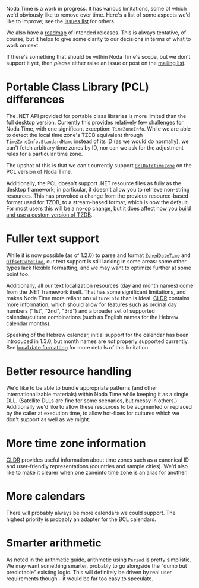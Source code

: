 Noda Time is a work in progress. It has various limitations, some of
which we'd obviously like to remove over time. Here's a list of some
aspects we'd like to improve; see the 
[issues list](https://github.com/nodatime/nodatime/issues) for
others.

We also have a [roadmap](roadmap.md) of intended releases. This is
always tentative, of course, but it helps to give some clarity to our
decisions in terms of what to work on next.

If there's something that should be within Noda Time's
scope, but we don't support it yet, then *please* either raise an
issue or post on the
[mailing list](https://groups.google.com/group/noda-time).

Portable Class Library (PCL) differences
========================================

The .NET API provided for portable class libraries is more limited than the
full desktop version. Currently this provides relatively few challenges for
Noda Time, with one significant exception: `TimeZoneInfo`. While we are able
to detect the local time zone's TZDB equivalent through `TimeZoneInfo.StandardName`
instead of its ID (as we would do normally), we can't fetch arbitrary time zones
by ID, nor can we ask for the adjustment rules for a particular time zone.

The upshot of this is that we can't currently support
[`BclDateTimeZone`](../api/NodaTime.TimeZones.BclDateTimeZone.yml)
on the PCL version of Noda Time.

Additionally, the PCL doesn't support .NET resource files as fully as the desktop
framework; in particular, it doesn't allow you to retrieve non-string resources. This
has provoked a change from the previous resource-based format used for TZDB, to a
stream-based format, which is now the default. For most users this will be a no-op
change, but it does affect how you [build and use a custom version of TZDB](tzdb.md).

Fuller text support
===================

While it is now possible (as of 1.2.0) to parse and format
[`ZonedDateTime`](../api/NodaTime.ZonedDateTime.yml) and
[`OffsetDateTime`](../api/NodaTime.OffsetDateTime.yml), our text support is
still lacking in some areas: some other types lack flexible formatting, and
we may want to optimize further at some point too.

Additionally, all our text localization resources (day and month names) come from the .NET
framework itself. That has some significant limitations, and makes Noda Time more reliant
on `CultureInfo` than is ideal. [CLDR](http://cldr.unicode.org) contains more information,
which should allow for features such as ordinal day numbers ("1st", "2nd", "3rd") and
a broader set of supported calendar/culture combinations (such as English names for the
Hebrew calendar months).

Speaking of the Hebrew calendar, initial support for the calendar has been introduced
in 1.3.0, but month names are *not* properly supported currently. See [local date formatting](localdate-patterns.md) for more details of this limitation.

Better resource handling
========================

We'd like to be able to bundle appropriate patterns (and other
internationalizable materials) within Noda Time while keeping it as
a single DLL. (Satellite DLLs are fine for some scenarios, but messy
in others.) Additionally we'd like to allow these resources to be
augmented or replaced by the caller at execution time, to allow
hot-fixes for cultures which we don't support as well as we might.

More time zone information
==========================

[CLDR](http://cldr.unicode.org) provides useful information about
time zones such as a canonical ID and user-friendly representations
(countries and sample cities). We'd also like to make it clearer
when one zoneinfo time zone is an alias for another.

More calendars
==============

There will probably always be more calendars we could support. The
highest priority is probably an adapter for the BCL calendars.

Smarter arithmetic
==================

As noted in the [arithmetic guide](arithmetic.md), arithmetic using
[`Period`](../api/NodaTime.Period.yml) is pretty simplistic. We may
want something smarter, probably to go alongside the "dumb but
predictable" existing logic. This will definitely be driven by real
user requirements though - it would be far too easy to speculate.
